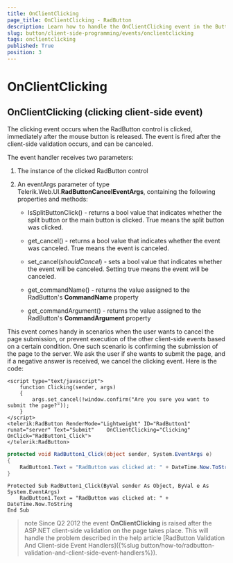 ```yaml
---
title: OnClientClicking
page_title: OnClientClicking - RadButton
description: Learn how to handle the OnClientClicking event in the Button control for custom client-side logic.
slug: button/client-side-programming/events/onclientclicking
tags: onclientclicking
published: True
position: 3
---
```


# OnClientClicking

## OnClientClicking (clicking client-side event)

The clicking event occurs when the RadButton control is clicked, immediately after the mouse button is released. The event is fired after the client-side validation occurs, and can be canceled.

The event handler receives two parameters:

1. The instance of the clicked RadButton control

1. An eventArgs parameter of type Telerik.Web.UI.**RadButtonCancelEventArgs**, containing the following properties and methods:

	* IsSplitButtonClick() - returns a bool value that indicates whether the split button or the main button is clicked. True means the split button was clicked.

	* get_cancel() - returns a bool value that indicates whether the event was canceled. True means the event is canceled.

	* set_cancel(*shouldCancel*) - sets a bool value that indicates whether the event will be canceled. Setting true means the event will be canceled.

	* get_commandName() - returns the value assigned to the RadButton's **CommandName** property

	* get_commandArgument() - returns the value assigned to the RadButton's **CommandArgument** property

This event comes handy in scenarios when the user wants to cancel the page submission, or prevent execution of the other client-side events based on a certain condition. One such scenario is confirming the submission of the page to the server. We ask the user if she wants to submit the page, and if a negative answer is received, we cancel the clicking event. Here is the code:

````ASP.NET
<script type="text/javascript">
	function Clicking(sender, args)
	{
		args.set_cancel(!window.confirm("Are you sure you want to submit the page?"));
	}
</script>
<telerik:RadButton RenderMode="Lightweight" ID="RadButton1" runat="server" Text="Submit"	OnClientClicking="Clicking" OnClick="RadButton1_Click">
</telerik:RadButton>
````

````C#
protected void RadButton1_Click(object sender, System.EventArgs e)
{
	RadButton1.Text = "RadButton was clicked at: " + DateTime.Now.ToString();
}
````
````VB
Protected Sub RadButton1_Click(ByVal sender As Object, ByVal e As System.EventArgs)
	RadButton1.Text = "RadButton was clicked at: " + DateTime.Now.ToString
End Sub
````


>note Since Q2 2012 the event **OnClientClicking** is raised after the ASP.NET client-side validation on the page takes place. This will handle the problem described in the help article [RadButton Validation And Client-side Event Handlers]({%slug button/how-to/radbutton-validation-and-client-side-event-handlers%}).


